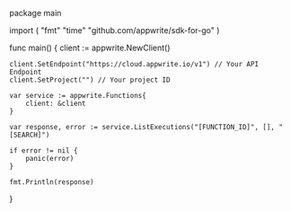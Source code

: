 package main

import (
    "fmt"
    "time"
    "github.com/appwrite/sdk-for-go"
)

func main() {
    client := appwrite.NewClient()

    client.SetEndpoint("https://cloud.appwrite.io/v1") // Your API Endpoint
    client.SetProject("") // Your project ID

    var service := appwrite.Functions{
        client: &client
    }

    var response, error := service.ListExecutions("[FUNCTION_ID]", [], "[SEARCH]")

    if error != nil {
        panic(error)
    }

    fmt.Println(response)
}
